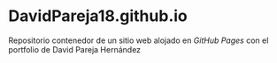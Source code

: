 # DavidPareja18.github.io

Repositorio contenedor de un sitio web alojado en *GitHub Pages* con el portfolio de David Pareja Hernández
